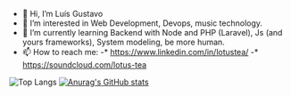 - 👋 Hi, I’m Luís Gustavo
- 👀 I’m interested in Web Development, Devops, music technology.
- 🌱 I’m currently learning Backend with Node and PHP (Laravel), Js (and yours frameworks), System modeling, be more human.
- 📫 How to reach me:
 -*   https://www.linkedin.com/in/lotustea/ 
 -*   https://soundcloud.com/lotus-tea

![Top Langs](https://github-readme-stats.vercel.app/api/top-langs/?username=lotustea&layout=compact&count=10)
[![Anurag's GitHub stats](https://github-readme-stats.vercel.app/api?username=lotustea)](https://github.com/anuraghazra/github-readme-stats)